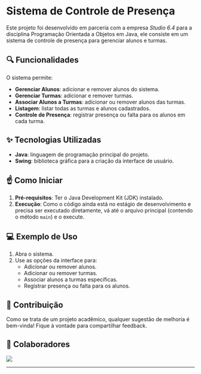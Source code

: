# Sistema de Controle de Presença

Este projeto foi desenvolvido em parceria com a empresa *Studio 6.4* para a disciplina Programação Orientada a Objetos em Java, ele consiste em um sistema de controle de presença para gerenciar alunos e turmas.

## 🔍 Funcionalidades

O sistema permite:

- **Gerenciar Alunos**: adicionar e remover alunos do sistema.
- **Gerenciar Turmas**: adicionar e remover turmas.
- **Associar Alunos a Turmas**: adicionar ou remover alunos das turmas.
- **Listagem**: listar todas as turmas e alunos cadastrados.
- **Controle de Presença**: registrar presença ou falta para os alunos em cada turma.

## ✨ Tecnologias Utilizadas

- **Java**: linguagem de programação principal do projeto.
- **Swing**: biblioteca gráfica para a criação da interface de usuário.

## ☝️ Como Iniciar

1. **Pré-requisitos**: Ter o Java Development Kit (JDK) instalado.
2. **Execução**: Como o código ainda está no estágio de desenvolvimento e precisa ser executado diretamente, vá até o arquivo principal (contendo o método `main`) e o execute.

## 💻 Exemplo de Uso

1. Abra o sistema.
2. Use as opções da interface para:
   - Adicionar ou remover alunos.
   - Adicionar ou remover turmas.
   - Associar alunos a turmas específicas.
   - Registrar presença ou falta para os alunos.

## 🔨 Contribuição

Como se trata de um projeto acadêmico, qualquer sugestão de melhoria é bem-vinda! Fique à vontade para compartilhar feedback.

## 💪 Colaboradores

<a href="https://github.com/CarlosBrittes/SistemaStudio64/graphs/contributors">
  <img src="https://contrib.rocks/image?repo=CarlosBrittes/SistemaStudio64" />
</a>

---

